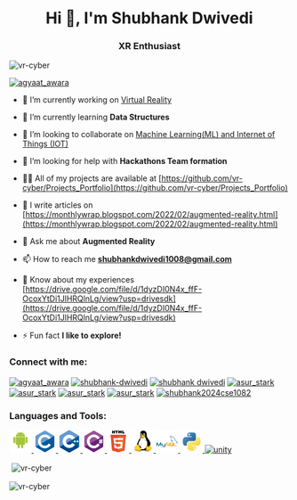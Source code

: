 <h1 align="center">Hi 👋, I'm Shubhank Dwivedi</h1>
<h3 align="center">XR Enthusiast</h3>

<p align="left"> <img src="https://komarev.com/ghpvc/?username=vr-cyber&label=Profile%20views&color=0e75b6&style=flat" alt="vr-cyber" /> </p>

<p align="left"> <a href="https://twitter.com/Agyaat_awara" target="blank"><img src="https://img.shields.io/twitter/follow/agyaat_awara?logo=twitter&style=for-the-badge" alt="agyaat_awara" /></a> </p>

- 🔭 I’m currently working on [Virtual Reality](https://docs.unity3d.com/540/Documentation/Manual/VROverview.html#:~:text=Enabling%20Unity%20VR%20support,this%20for%20each%20build%20target.)

- 🌱 I’m currently learning **Data Structures**

- 👯 I’m looking to collaborate on [Machine Learning(ML) and Internet of Things (IOT)](https://github.com/vr-cyber/Projects_Portfolio)

- 🤝 I’m looking for help with **Hackathons Team formation**

- 👨‍💻 All of my projects are available at [https://github.com/vr-cyber/Projects_Portfolio](https://github.com/vr-cyber/Projects_Portfolio)

- 📝 I write articles on [https://monthlywrap.blogspot.com/2022/02/augmented-reality.html](https://monthlywrap.blogspot.com/2022/02/augmented-reality.html)

- 💬 Ask me about **Augmented Reality**

- 📫 How to reach me **shubhankdwivedi1008@gmail.com**

- 📄 Know about my experiences [https://drive.google.com/file/d/1dyzDI0N4x_ffF-OcoxYtDi1JlHRQlnLg/view?usp=drivesdk](https://drive.google.com/file/d/1dyzDI0N4x_ffF-OcoxYtDi1JlHRQlnLg/view?usp=drivesdk)

- ⚡ Fun fact **I like to explore!**

<h3 align="left">Connect with me:</h3>
<p align="left">
<a href="https://twitter.com/Agyaat_awara" target="blank"><img align="center" src="https://raw.githubusercontent.com/rahuldkjain/github-profile-readme-generator/master/src/images/icons/Social/twitter.svg" alt="agyaat_awara" height="30" width="40" /></a>
<a href="https://linkedin.com/in/shubhank-dwivedi" target="blank"><img align="center" src="https://raw.githubusercontent.com/rahuldkjain/github-profile-readme-generator/master/src/images/icons/Social/linked-in-alt.svg" alt="shubhank-dwivedi" height="30" width="40" /></a>
<a href="https://youtube.com/channel/UCPwTIAJIKKF5ZJmxc6fdrgg" target="blank"><img align="center" src="https://raw.githubusercontent.com/rahuldkjain/github-profile-readme-generator/master/src/images/icons/Social/youtube.svg" alt="shubhank dwivedi" height="30" width="40" /></a>
<a href="https://www.codechef.com/users/asur_stark" target="blank"><img align="center" src="https://cdn.jsdelivr.net/npm/simple-icons@3.1.0/icons/codechef.svg" alt="asur_stark" height="30" width="40" /></a>
<a href="https://www.hackerrank.com/asur_stark" target="blank"><img align="center" src="https://raw.githubusercontent.com/rahuldkjain/github-profile-readme-generator/master/src/images/icons/Social/hackerrank.svg" alt="asur_stark" height="30" width="40" /></a>
<a href="https://codeforces.com/profile/asur_stark" target="blank"><img align="center" src="https://raw.githubusercontent.com/rahuldkjain/github-profile-readme-generator/master/src/images/icons/Social/codeforces.svg" alt="asur_stark" height="30" width="40" /></a>
<a href="https://www.leetcode.com/asur_stark" target="blank"><img align="center" src="https://raw.githubusercontent.com/rahuldkjain/github-profile-readme-generator/master/src/images/icons/Social/leet-code.svg" alt="asur_stark" height="30" width="40" /></a>
<a href="https://auth.geeksforgeeks.org/user/shubhank2024cse1082" target="blank"><img align="center" src="https://raw.githubusercontent.com/rahuldkjain/github-profile-readme-generator/master/src/images/icons/Social/geeks-for-geeks.svg" alt="shubhank2024cse1082" height="30" width="40" /></a>
</p>

<h3 align="left">Languages and Tools:</h3>
<p align="left"> <a href="https://developer.android.com" target="_blank" rel="noreferrer"> <img src="https://raw.githubusercontent.com/devicons/devicon/master/icons/android/android-original-wordmark.svg" alt="android" width="40" height="40"/> </a> <a href="https://www.cprogramming.com/" target="_blank" rel="noreferrer"> <img src="https://raw.githubusercontent.com/devicons/devicon/master/icons/c/c-original.svg" alt="c" width="40" height="40"/> </a> <a href="https://www.w3schools.com/cpp/" target="_blank" rel="noreferrer"> <img src="https://raw.githubusercontent.com/devicons/devicon/master/icons/cplusplus/cplusplus-original.svg" alt="cplusplus" width="40" height="40"/> </a> <a href="https://www.w3schools.com/cs/" target="_blank" rel="noreferrer"> <img src="https://raw.githubusercontent.com/devicons/devicon/master/icons/csharp/csharp-original.svg" alt="csharp" width="40" height="40"/> </a> <a href="https://www.w3.org/html/" target="_blank" rel="noreferrer"> <img src="https://raw.githubusercontent.com/devicons/devicon/master/icons/html5/html5-original-wordmark.svg" alt="html5" width="40" height="40"/> </a> <a href="https://www.linux.org/" target="_blank" rel="noreferrer"> <img src="https://raw.githubusercontent.com/devicons/devicon/master/icons/linux/linux-original.svg" alt="linux" width="40" height="40"/> </a> <a href="https://www.mysql.com/" target="_blank" rel="noreferrer"> <img src="https://raw.githubusercontent.com/devicons/devicon/master/icons/mysql/mysql-original-wordmark.svg" alt="mysql" width="40" height="40"/> </a> <a href="https://www.python.org" target="_blank" rel="noreferrer"> <img src="https://raw.githubusercontent.com/devicons/devicon/master/icons/python/python-original.svg" alt="python" width="40" height="40"/> </a> <a href="https://unity.com/" target="_blank" rel="noreferrer"> <img src="https://www.vectorlogo.zone/logos/unity3d/unity3d-icon.svg" alt="unity" width="40" height="40"/> </a> </p>

<p>&nbsp;<img align="center" src="https://github-readme-stats.vercel.app/api?username=vr-cyber&show_icons=true&locale=en" alt="vr-cyber" /></p>

<p><img align="center" src="https://github-readme-streak-stats.herokuapp.com/?user=vr-cyber&" alt="vr-cyber" /></p>

